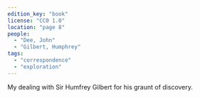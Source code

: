 ```yaml
---
edition_key: "book"
license: "CC0 1.0"
location: "page 8"
people:
  - "Dee, John"
  - "Gilbert, Humphrey"
tags:
  - "correspondence"
  - "exploration"
---
```

My
dealing with Sir Humfrey Gilbert for his graunt of discovery.
